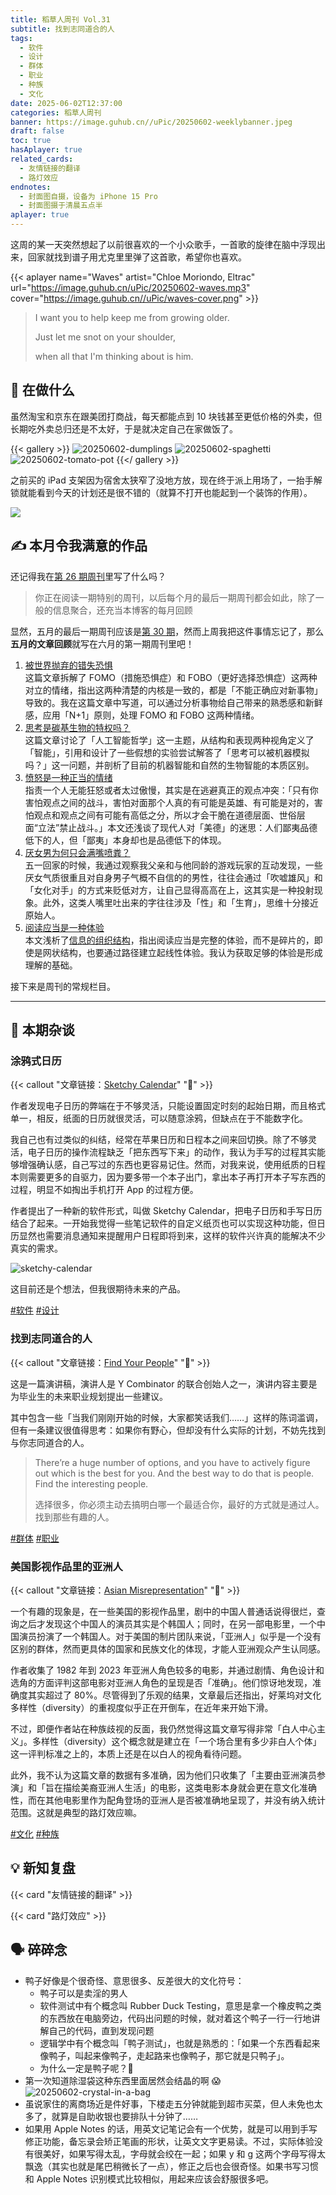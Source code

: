 ```yaml
---
title: 稻草人周刊 Vol.31
subtitle: 找到志同道合的人
tags:
  - 软件
  - 设计
  - 群体
  - 职业
  - 种族
  - 文化
date: 2025-06-02T12:37:00
categories: 稻草人周刊
banner: https://image.guhub.cn//uPic/20250602-weeklybanner.jpeg
draft: false
toc: true
hasAplayer: true
related_cards:
  - 友情链接的翻译
  - 路灯效应
endnotes:
  - 封面图自摄，设备为 iPhone 15 Pro
  - 封面图摄于清晨五点半
aplayer: true
---
```


这周的某一天突然想起了以前很喜欢的一个小众歌手，一首歌的旋律在脑中浮现出来，回家就找到谱子用尤克里里弹了这首歌，希望你也喜欢。

{{< aplayer name="Waves" artist="Chloe Moriondo, Eltrac" url="https://image.guhub.cn/uPic/20250602-waves.mp3" cover="https://image.guhub.cn//uPic/waves-cover.png" >}}

> I want you to help keep me from growing older.
> 
> Just let me snot on your shoulder,
> 
> when all that I'm thinking about is him.
<!--more-->
## 🙋 在做什么

虽然淘宝和京东在跟美团打商战，每天都能点到 10 块钱甚至更低价格的外卖，但长期吃外卖总归还是不太好，于是就决定自己在家做饭了。

{{< gallery >}}
![20250602-dumplings](https://image.guhub.cn//uPic/20250602-dumplings.jpeg "吃饺子必须蘸辣子！")
![20250602-spaghetti](https://image.guhub.cn//uPic/20250602-spaghetti.jpeg "速冻意大利面，性价比还不如点外卖")
![20250602-tomato-pot](https://image.guhub.cn//uPic/20250602-tomato-pot.jpeg "番茄锅 🤤")
{{</ gallery >}}

之前买的 iPad 支架因为宿舍太狭窄了没地方放，现在终于派上用场了，一抬手解锁就能看到今天的计划还是很不错的（就算不打开也能起到一个装饰的作用）。

![](https://image.guhub.cn/uPic/20250602-ipad-holder.jpeg)

## ✍️ 本月令我满意的作品

还记得我在[第 26 期周刊](/posts/weekly/26)里写了什么吗？

> 你正在阅读一期特别的周刊，以后每个月的最后一期周刊都会如此，除了一般的信息聚合，还充当本博客的每月回顾

显然，五月的最后一期周刊应该是[第 30 期](/posts/weekly/30/)，然而上周我把这件事情忘记了，那么**五月的文章回顾**就写在六月的第一期周刊里吧！

1. [被世界抛弃的错失恐惧](/posts/被世界抛弃的错失恐惧/)<br/>
   这篇文章拆解了 FOMO（措施恐惧症）和 FOBO（更好选择恐惧症）这两种对立的情绪，指出这两种清楚的内核是一致的，都是「不能正确应对新事物」导致的。我在这篇文章中写道，可以通过分析事物给自己带来的熟悉感和新鲜感，应用「N+1」原则，处理 FOMO 和 FOBO 这两种情绪。
2. [思考是碳基生物的特权吗？](/posts/thinking-privilege/)<br/>
   这篇文章讨论了「人工智能哲学」这一主题，从结构和表现两种视角定义了「智能」，引用和设计了一些假想的实验尝试解答了「思考可以被机器模拟吗？」这一问题，并剖析了目前的机器智能和自然的生物智能的本质区别。
3. [愤怒是一种正当的情绪](/posts/愤怒是一种正当的情绪/)<br />
   指责一个人无能狂怒或者太过傲慢，其实是在逃避真正的观点冲突：「只有你害怕观点之间的战斗，害怕对面那个人真的有可能是英雄、有可能是对的，害怕观点和观点之间有可能有高低之分，所以才会干脆在道德层面、世俗层面“立法”禁止战斗。」本文还浅谈了现代人对「美德」的迷思：人们鄙夷品德低下的人，但「鄙夷」本身却也是品德低下的体现。
4. [厌女男为何只会满嘴喷粪？](/posts/厌女男为何只会满嘴喷粪/)<br/>
   五一回家的时候，我通过观察我父亲和与他同龄的游戏玩家的互动发现，一些厌女气质很重且对自身男子气概不自信的的男性，往往会通过「吹嘘雄风」和「女化对手」的方式来贬低对方，让自己显得高高在上，这其实是一种投射现象。此外，这类人嘴里吐出来的字往往涉及「性」和「生育」，思维十分接近原始人。
5. [阅读应当是一种体验](/posts/reading-as-an-experience/)<br/>
   本文浅析了[信息的组织结构](/cards/信息的组织结构/)，指出阅读应当是完整的体验，而不是碎片的，即使是网状结构，也要通过路径建立起线性体验。我认为获取足够的体验是形成理解的基础。

接下来是周刊的常规栏目。

---

## 💬 本期杂谈

### 涂鸦式日历

{{< callout "文章链接：[Sketchy Calendar](https://www.inkandswitch.com/ink/notes/sketchy-calendar/)" "📜" >}}

作者发现电子日历的弊端在于不够灵活，只能设置固定时刻的起始日期，而且格式单一，相反，纸面的日历就很灵活，可以随意涂鸦，但缺点在于不能数字化。

我自己也有过类似的纠结，经常在苹果日历和日程本之间来回切换。除了不够灵活，电子日历的操作流程缺乏「把东西写下来」的动作，我认为手写的过程其实能够增强确认感，自己写过的东西也更容易记住。然而，对我来说，使用纸质的日程本则需要更多的自驱力，因为要多带一个本子出门，拿出本子再打开本子写东西的过程，明显不如掏出手机打开 App 的过程方便。

作者提出了一种新的软件形式，叫做 Sketchy Calendar，把电子日历和手写日历结合了起来。一开始我觉得一些笔记软件的自定义纸页也可以实现这种功能，但日历显然也需要消息通知来提醒用户日程即将到来，这样的软件兴许真的能解决不少真实的需求。

![sketchy-calendar](https://image.guhub.cn//uPic/sketchy-calendar.png)

这目前还是个想法，但我很期待未来的产品。

[#软件](/tags/软件/) [#设计](/tags/设计/)

### 找到志同道合的人

{{< callout "文章链接：[Find Your People](https://foundersatwork.posthaven.com/find-your-people)" "📜" >}}

这是一篇演讲稿，演讲人是 Y Combinator 的联合创始人之一，演讲内容主要是为毕业生的未来职业规划提出一些建议。

其中包含一些「当我们刚刚开始的时候，大家都笑话我们……」这样的陈词滥调，但有一条建议很值得思考：如果你有野心，但却没有什么实际的计划，不妨先找到与你志同道合的人。

> There’re a huge number of options, and you have to actively figure out which is the best for you. And the best way to do that is people. Find the interesting people.
> 
> 选择很多，你必须主动去搞明白哪一个最适合你，最好的方式就是通过人。找到那些有趣的人。

[#群体](/tags/群体/) [#职业](/tags/职业/) 

### 美国影视作品里的亚洲人

{{< callout "文章链接：[Asian Misrepresentation](https://pudding.cool/2025/05/aapi-casting/)" "📜" >}}

一个有趣的现象是，在一些美国的影视作品里，剧中的中国人普通话说得很烂，查询之后才发现这个中国人的演员其实是个韩国人；同时，在另一部电影里，一个中国演员扮演了一个韩国人。对于美国的制片团队来说，「亚洲人」似乎是一个没有区别的群体，然而更具体的国家和民族文化的体现，才能人亚洲观众产生认同感。

作者收集了 1982 年到 2023 年亚洲人角色较多的电影，并通过剧情、角色设计和选角的方面评判这部电影对亚洲人角色的呈现是否「准确」。他们惊讶地发现，准确度其实超过了 80%。尽管得到了乐观的结果，文章最后还指出，好莱坞对文化多样性（diversity）的重视度似乎正在开倒车，在近年来开始下滑。

不过，即便作者站在种族歧视的反面，我仍然觉得这篇文章写得非常「白人中心主义」。多样性（diversity）这个概念就是建立在「一个场合里有多少非白人个体」这一评判标准之上的，本质上还是在以白人的视角看待问题。

此外，我不认为这篇文章的数据有多准确，因为他们只收集了「主要由亚洲演员参演」和「旨在描绘美裔亚洲人生活」的电影，这类电影本身就会更在意文化准确性，而在其他电影里作为配角登场的亚洲人是否被准确地呈现了，并没有纳入统计范围。这就是典型的路灯效应嘛。

[#文化](/tags/文化/) [#种族](/tags/种族/) 

## 💡 新知复盘

{{< card "友情链接的翻译" >}}

{{< card "路灯效应" >}}

## 🗣️ 碎碎念

- 鸭子好像是个很奇怪、意思很多、反差很大的文化符号：
	- 鸭子可以是卖淫的男人
	- 软件测试中有个概念叫 Rubber Duck Testing，意思是拿一个橡皮鸭之类的东西放在电脑旁边，代码出问题的时候，就对着这个鸭子一行一行地讲解自己的代码，直到发现问题
	- 逻辑学中有个概念叫「鸭子测试」，也就是熟悉的：「如果一个东西看起来像鸭子，叫起来像鸭子，走起路来也像鸭子，那它就是只鸭子」。
	- 为什么一定是鸭子呢？🤔
- 第一次知道除湿袋这种东西里面居然会结晶的啊 😱 <br/>![20250602-crystal-in-a-bag](https://image.guhub.cn//uPic/20250602-crystal-in-a-bag.jpeg)
- 虽说家住的离商场近是件好事，下楼走五分钟就能到超市买菜，但人未免也太多了，就算是自助收银也要排队十分钟了……
- 如果用 Apple Notes 的话，用英文记笔记会有一个优势，就是可以用到手写修正功能，备忘录会矫正笔画的形状，让英文文字更易读。不过，实际体验没有很美好，如果写得太乱，字母就会绞在一起；如果 y 和 g 这两个字母写得太飘逸（其实也就是尾巴稍微长了一点），修正之后也会很奇怪。如果书写习惯和 Apple Notes 识别模式比较相似，用起来应该会舒服很多吧。
